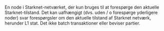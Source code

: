 En node i Starknet-netværket, der kun bruges til at forespørge den aktuelle Starknet-tilstand. Det kan uafhængigt (dvs. uden / o forespørge yderligere noder) svar forespørgsler om den aktuelle tilstand af Starknet netværk, herunder L1 stat. Det ikke batch transaktioner eller beviser partier.